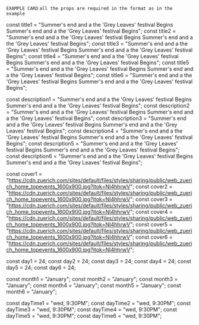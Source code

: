 `EXAMPLE CARD`
`all the props are required in the format as in the example`

const title1 =
"Summer's end and a the 'Grey Leaves' festival Begins Summer's end and a the 'Grey Leaves' festival Begins";
const title2 =
"Summer's end and a the 'Grey Leaves' festival Begins Summer's end and a the 'Grey Leaves' festival Begins";
const title3 =
"Summer's end and a the 'Grey Leaves' festival Begins Summer's end and a the 'Grey Leaves' festival Begins";
const title4 =
"Summer's end and a the 'Grey Leaves' festival Begins Summer's end and a the 'Grey Leaves' festival Begins";
const title5 =
"Summer's end and a the 'Grey Leaves' festival Begins Summer's end and a the 'Grey Leaves' festival Begins";
const title6 =
"Summer's end and a the 'Grey Leaves' festival Begins Summer's end and a the 'Grey Leaves' festival Begins";

const description1 =
"Summer's end and a the 'Grey Leaves' festival Begins Summer's end and a the 'Grey Leaves' festival Begins";
const description2 =
"Summer's end and a the 'Grey Leaves' festival Begins Summer's end and a the 'Grey Leaves' festival Begins";
const description3 =
"Summer's end and a the 'Grey Leaves' festival Begins Summer's end and a the 'Grey Leaves' festival Begins";
const description4 =
"Summer's end and a the 'Grey Leaves' festival Begins Summer's end and a the 'Grey Leaves' festival Begins";
const description5 =
"Summer's end and a the 'Grey Leaves' festival Begins Summer's end and a the 'Grey Leaves' festival Begins";
const description6 =
"Summer's end and a the 'Grey Leaves' festival Begins Summer's end and a the 'Grey Leaves' festival Begins";

const cover1 =
"https://cdn.zuerich.com/sites/default/files/styles/sharing/public/web_zuerich_home_topevents_1600x900.jpg?itok=NI4hhrwV";
const cover2 =
"https://cdn.zuerich.com/sites/default/files/styles/sharing/public/web_zuerich_home_topevents_1600x900.jpg?itok=NI4hhrwV";
const cover3 =
"https://cdn.zuerich.com/sites/default/files/styles/sharing/public/web_zuerich_home_topevents_1600x900.jpg?itok=NI4hhrwV";
const cover4 =
"https://cdn.zuerich.com/sites/default/files/styles/sharing/public/web_zuerich_home_topevents_1600x900.jpg?itok=NI4hhrwV";
const cover5 =
"https://cdn.zuerich.com/sites/default/files/styles/sharing/public/web_zuerich_home_topevents_1600x900.jpg?itok=NI4hhrwV";
const cover6 =
"https://cdn.zuerich.com/sites/default/files/styles/sharing/public/web_zuerich_home_topevents_1600x900.jpg?itok=NI4hhrwV";

const day1 = 24;
const day2 = 24;
const day3 = 24;
const day4 = 24;
const day5 = 24;
const day6 = 24;

const month1 = "January";
const month2 = "January";
const month3 = "January";
const month4 = "January";
const month5 = "January";
const month6 = "January";

const dayTime1 = "wed, 9:30PM";
const dayTime2 = "wed, 9:30PM";
const dayTime3 = "wed, 9:30PM";
const dayTime4 = "wed, 9:30PM";
const dayTime5 = "wed, 9:30PM";
const dayTime6 = "wed, 9:30PM";

<Card
        coverUrl={cover5}
        description={description5}
        title={title5}
        tagColor="purple"
        day={day5}
        month={month5}
        dayTime={dayTime5}
        tag="Music"
/>
